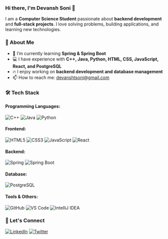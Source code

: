 ### Hi there, I'm Devansh Soni 👋

<!--<img src="https://media.giphy.com/media/qgQUggAC3Pfv687qPC/giphy.gif" width="350" alt="Coding GIF">-->

I am a **Computer Science Student** passionate about **backend development** and **full-stack projects**. I love solving problems, building applications, and learning new technologies.

### 🚀 About Me
- 🌱 I’m currently learning **Spring & Spring Boot**
- 💻 I have experience with **C++, Java, Python, HTML, CSS, JavaScript, React, and PostgreSQL**
- 🔥 I enjoy working on **backend development and database management**
- 📫 How to reach me: devanshtsoni@gmail.com

### 🛠️ Tech Stack
#### Programming Languages:
![C++](https://img.shields.io/badge/C++-00599C?style=for-the-badge&logo=c%2B%2B&logoColor=white)
![Java](https://img.shields.io/badge/Java-ED8B00?style=for-the-badge&logo=java&logoColor=white)
![Python](https://img.shields.io/badge/Python-3776AB?style=for-the-badge&logo=python&logoColor=white)

#### Frontend:
![HTML5](https://img.shields.io/badge/HTML5-E34F26?style=for-the-badge&logo=html5&logoColor=white)
![CSS3](https://img.shields.io/badge/CSS3-1572B6?style=for-the-badge&logo=css3&logoColor=white)
![JavaScript](https://img.shields.io/badge/JavaScript-F7DF1E?style=for-the-badge&logo=javascript&logoColor=black)
![React](https://img.shields.io/badge/React-61DAFB?style=for-the-badge&logo=react&logoColor=black)

#### Backend:
![Spring](https://img.shields.io/badge/Spring-6DB33F?style=for-the-badge&logo=spring&logoColor=white)
![Spring Boot](https://img.shields.io/badge/Spring%20Boot-6DB33F?style=for-the-badge&logo=spring-boot&logoColor=white)

#### Database:
![PostgreSQL](https://img.shields.io/badge/PostgreSQL-316192?style=for-the-badge&logo=postgresql&logoColor=white)

#### Tools & Others:
![GitHub](https://img.shields.io/badge/GitHub-181717?style=for-the-badge&logo=github&logoColor=white)
![VS Code](https://img.shields.io/badge/VS%20Code-007ACC?style=for-the-badge&logo=visual-studio-code&logoColor=white)
![IntelliJ IDEA](https://img.shields.io/badge/IntelliJ%20IDEA-000000?style=for-the-badge&logo=intellij-idea&logoColor=white)

<!-- ### 📌 Featured Projects
🔹 **Anime Tracker** - A Spring Boot-based application to track anime using MyAnimeList API. [🔗 Repo](#)

🔹 **Bank Management System** - A PostgreSQL-integrated Java project for banking operations. [🔗 Repo](#) 

### 📊 GitHub Stats
![GitHub Stats](https://github-readme-stats.vercel.app/api?username=YourGitHubUsername&show_icons=true&theme=tokyonight)-->

### 🌟 Let's Connect
[![LinkedIn](https://img.shields.io/badge/LinkedIn-0077B5?style=for-the-badge&logo=linkedin&logoColor=white)](https://www.linkedin.com/in/devanshsoni19)
[![Twitter](https://img.shields.io/badge/Twitter-1DA1F2?style=for-the-badge&logo=twitter&logoColor=white)](https://twitter.com/devansh17919024)

